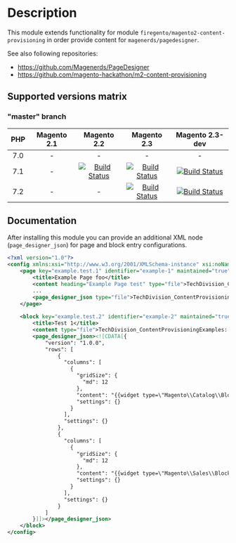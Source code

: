 # Description

This module extends functionality for module `firegento/magento2-content-provisioning` in order 
provide content for `magenerds/pagedesigner`.

See also following repositories:

* https://github.com/Magenerds/PageDesigner
* https://github.com/magento-hackathon/m2-content-provisioning

## Supported versions matrix

### "master" branch
| PHP   | Magento 2.1     |   Magento 2.2                                                                                                                                                                                         | Magento 2.3                                                                                                                                                                                        | Magento 2.3-dev                                                                                                                                                                                    |
|:---:  |:---:            |:---:                                                                                                                                                                                                  |:---:                                                                                                                                                                                                 |:---:                                                                                                                                                                                             |
| 7.0   | -               | -                                                                                                                                                                                                     | -                                                                                                                                                                                                  | -                                                                                                                                                                                                  |
| 7.1   | -               | [![Build Status](https://travis-matrix-badges.herokuapp.com/repos/techdivision/pagedesigner-content-provisioning/branches/master/1)](https://travis-ci.org/techdivision/pagedesigner-content-provisioning)    | [![Build Status](https://travis-matrix-badges.herokuapp.com/repos/techdivision/pagedesigner-content-provisioning/branches/master/2)](https://travis-ci.org/techdivision/pagedesigner-content-provisioning) | [![Build Status](https://travis-matrix-badges.herokuapp.com/repos/techdivision/pagedesigner-content-provisioning/branches/master/3)](https://travis-ci.org/techdivision/pagedesigner-content-provisioning)     |
| 7.2   | -               | -                                                                                                                                                                                                     | [![Build Status](https://travis-matrix-badges.herokuapp.com/repos/techdivision/pagedesigner-content-provisioning/branches/master/4)](https://travis-ci.org/techdivision/pagedesigner-content-provisioning) | [![Build Status](https://travis-matrix-badges.herokuapp.com/repos/techdivision/pagedesigner-content-provisioning/branches/master/5)](https://travis-ci.org/techdivision/pagedesigner-content-provisioning)   |

## Documentation

After installing this module you can provide an additional XML node (`page_designer_json`) for page and block 
entry configurations.

```xml
<?xml version="1.0"?>
<config xmlns:xsi="http://www.w3.org/2001/XMLSchema-instance" xsi:noNamespaceSchemaLocation="urn:magento:module:Firegento/ContentProvisioning/etc/content_provisioning.xsd">
    <page key="example.test.1" identifier="example-1" maintained="true" active="true">
        <title>Example Page foo</title>
        <content heading="Example Page test" type="file">TechDivision_ContentProvisioningExamples::Content/example-1.html</content>
        ...
        <page_designer_json type="file">TechDivision_ContentProvisioningExamples::Content/example-1.json</page_designer_json>
    </page>
    
    <block key="example.test.2" identifier="example-2" maintained="true" active="true">
        <title>Test 1</title>
        <content type="file">TechDivision_ContentProvisioningExamples::Content/example-1.html</content>
        <page_designer_json><![CDATA[{
            "version": "1.0.0", 
            "rows": [
                {
                  "columns": [
                    {
                      "gridSize": {
                        "md": 12
                      },
                      "content": "{{widget type=\"Magento\\Catalog\\Block\\Widget\\RecentlyCompared\" uiComponent=\"widget_recently_compared\" page_size=\"5\" show_attributes=\"name,image,price\" show_buttons=\"add_to_cart\" template=\"product/widget/compared/grid.phtml\" type_name=\"Recently Compared Products\"}}",
                      "settings": {}
                    }
                  ],
                  "settings": {}
                },
                {
                  "columns": [
                    {
                      "gridSize": {
                        "md": 12
                      },
                      "content": "{{widget type=\"Magento\\Sales\\Block\\Widget\\Guest\\Form\" template=\"widget/guest/form.phtml\" type_name=\"Orders and Returns\"}}",
                      "settings": {}
                    }
                  ],
                  "settings": {}
                }
            ]
        }]]></page_designer_json>
    </block>
</config>
```
